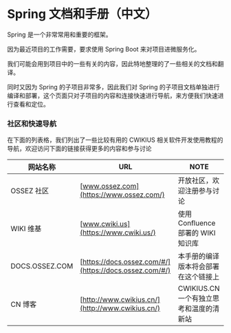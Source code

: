 # Spring 文档和手册（中文）
Spring 是一个非常常用和重要的框架。

因为最近项目的工作需要，要求使用 Spring Boot 来对项目进微服务化。

我们可能会用到项目中的一些有关的内容，因此特地整理的了一些相关的文档和翻译。

同时又因为 Spring 的子项目非常多，因此我们对 Spring 的子项目文档单独进行编译和部署，这个页面只对子项目的内容和连接快速进行导航，来方便我们快速进行查看和定位。

### 社区和快速导航

在下面的列表格，我们列出了一些比较有用的 CWIKIUS 相关软件开发使用教程的导航，欢迎访问下面的链接获得更多的内容和参与讨论

| 网站名称           | URL                                                    | NOTE                       |
|----------------|--------------------------------------------------------|----------------------------|
| OSSEZ 社区       | [www.ossez.com](https://www.ossez.com/)                | 开放社区，欢迎注册参与讨论              |
| WIKI 维基        | [www.cwiki.us](https://www.cwiki.us/)                  | 使用 Confluence 部署的 WIKI 知识库 |
| DOCS.OSSEZ.COM | [https://docs.ossez.com/#/](https://docs.ossez.com/#/) | 本手册的编译版本将会部署在这个链接上         |
| CN 博客          | [http://www.cwikius.cn/](http://www.cwikius.cn/)       | CWIKIUS.CN 一个有独立思考和温度的清新站  |

[](spring-boot.md ':include')

[](spring-data-jpa.md ':include')

[](spring-security.md ':include')